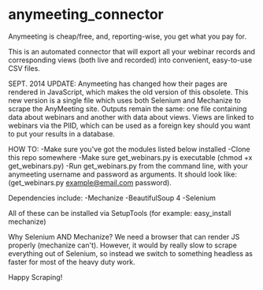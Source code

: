 anymeeting_connector
====================
Anymeeting is cheap/free, and, reporting-wise, you get what you pay for.  

This is an automated connector that will export all your webinar records and corresponding
views (both live and recorded) into convenient, easy-to-use CSV files.

SEPT. 2014 UPDATE:
Anymeeting has changed how their pages are rendered in JavaScript, which makes the old version of this obsolete.
This new version is a single file which uses both Selenium and Mechanize to scrape the AnyMeeting site.
Outputs remain the same: one file containing data about webinars and another with data about views.
Views are linked to webinars via the PIID, which can be used as a foreign key should you want to put your results in a database.

HOW TO:
-Make sure you've got the modules listed below installed
-Clone this repo somewhere
-Make sure get_webinars.py is executable (chmod +x get_webinars.py)
-Run get_webinars.py from the command line, with your anymeeting username and password as arguments. It should look like: (get_webinars.py example@email.com password).


Dependencies include:
-Mechanize
-BeautifulSoup 4
-Selenium

All of these can be installed via SetupTools (for example: easy_install mechanize)

Why Selenium AND Mechanize?  We need a browser that can render JS properly (mechanize can't).  However, it would by really slow to scrape everything out of Selenium, so instead we switch to something headless as faster for most of the heavy duty work.

Happy Scraping!